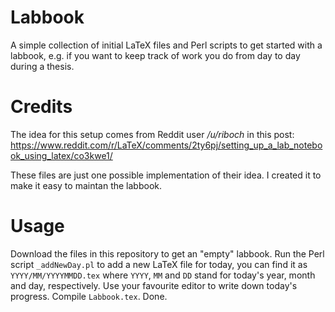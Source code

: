 # Labbook
A simple collection of initial LaTeX files and Perl scripts to get started with a labbook, e.g. if you want to keep track of work you do from day to day during a thesis.

# Credits
The idea for this setup comes from Reddit user */u/riboch* in this post: https://www.reddit.com/r/LaTeX/comments/2ty6pj/setting_up_a_lab_notebook_using_latex/co3kwe1/

These files are just one possible implementation of their idea. I created it to make it easy to maintan the labbook.

# Usage
Download the files in this repository to get an "empty" labbook. Run the Perl script `_addNewDay.pl` to add a new LaTeX file for today, you can find it as `YYYY/MM/YYYYMMDD.tex` where `YYYY`, `MM` and `DD` stand for today's year, month and day, respectively. Use your favourite editor to write down today's progress. Compile `Labbook.tex`. Done.
